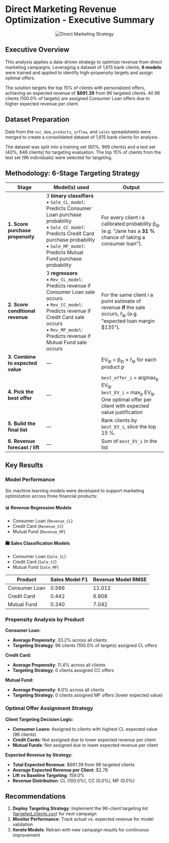 # Direct Marketing Revenue Optimization - Executive Summary

<p align="center">
  <img src="https://miro.medium.com/v2/resize:fit:367/format:webp/1*DbTurClYzPthFSM8ZDfUmw.jpeg" alt="Direct Marketing Strategy">
</p>

## Executive Overview

This analysis applies a data-driven strategy to optimize revenue from direct marketing campaigns. Leveraging a dataset of 1,615 bank clients, **6 models** were trained and applied to identify high-propensity targets and assign optimal offers.

The solution targets the top 15% of clients with personalized offers, achieving an expected revenue of **$691.39** from 96 targeted clients. All 96 clients (100.0% of targets) are assigned Consumer Loan offers due to higher expected revenue per client.

## Dataset Preparation
Data from the `soc_dem`, `products`, `inflow`, and `sales` spreadsheets were merged to create a consolidated dataset of 1,615 bank clients for analysis.

The dataset was split into a training set (60%, 969 clients) and a test set (40%, 646 clients) for targeting evaluation. The top 15% of clients from the test set (96 individuals) were selected for targeting.

## Methodology: 6-Stage Targeting Strategy

| Stage                            | Model(s) used                                                                     | Output                                                                                                        |
| -------------------------------- | ------------------------------------------------------------------------------------------ | ------------------------------------------------------------------------------------------------------------------------------ |
| **1. Score purchase propensity** | 3 **binary classifiers**<br> • `Sale_CL_model`: Predicts Consumer Loan purchase probability <br> • `Sale_CC_model`: Predicts Credit Card purchase probability <br> • `Sale_MF_model`: Predicts Mutual Fund purchase probability | For every client *i* a calibrated probability p̂<sub>ip</sub> (e.g. "Jane has a **31 %** chance of taking a consumer loan").    |
| **2. Score conditional revenue** | 3 **regressors**<br> • `Rev_CL_model`: Predicts revenue if Consumer Loan sale occurs<br> • `Rev_CC_model`: Predicts revenue if Credit Card sale occurs <br> • `Rev_MF_model`: Predicts revenue if Mutual Fund sale occurs           | For the same client *i* a point estimate of revenue **if** the sale occurs, r̂<sub>ip</sub> (e.g. "expected loan margin \$135"). |
| **3. Combine to expected value** | —                                                                    | EV<sub>ip</sub> = p̂<sub>ip</sub> × r̂<sub>ip</sub> for each product *p*                                                |
| **4. Pick the best offer**       | —                                                                        | `best_offer_i` = argmax<sub>p</sub> EV<sub>ip</sub> <br>`best_EV_i` = max<sub>p</sub> EV<sub>ip</sub>        One optimal offer per client with expected value justification                         |
| **5. Build the final list**      | —                                                                   | Rank clients by `best_EV_i`, slice the top 15 %.                                                                               |
| **6. Revenue forecast / lift**   | —                                                                           | Sum of `best_EV_i` in the list                                                                                                 |


## Key Results

### Model Performance
Six machine learning models were developed to support marketing optimization across three financial products:
#### 📊 Revenue Regression Models
- Consumer Loan (`Revenue_CL`)
- Credit Card (`Revenue_CC`)
- Mutual Fund (`Revenue_MF`)
#### 🛍️ Sales Classification Models
- Consumer Loan (`Sale_CL`)
- Credit Card (`Sale_CC`)
- Mutual Fund (`Sale_MF`)

| Product | Sales Model F1 | Revenue Model RMSE |
|---------|----------------|-------------------|
| Consumer Loan | 0.566 | 11.012 |
| Credit Card | 0.442 | 6.908 |
| Mutual Fund | 0.340 | 7.042 |

### Propensity Analysis by Product

**Consumer Loan:**
  - **Average Propensity**: 33.2% across all clients
  - **Targeting Strategy**: 96 clients (100.0% of targets) assigned CL offers

**Credit Card:**
  - **Average Propensity**: 11.4% across all clients
  - **Targeting Strategy**: 0 clients assigned CC offers

**Mutual Fund:**
  - **Average Propensity**: 8.0% across all clients
  - **Targeting Strategy**: 0 clients assigned MF offers (lower expected value)

### Optimal Offer Assignment Strategy

**Client Targeting Decision Logic:**
- **Consumer Loans**: Assigned to clients with highest CL expected value (96 clients)
- **Credit Cards**: Not assigned due to lower expected revenue per client
- **Mutual Funds**: Not assigned due to lower expected revenue per client

**Expected Revenue by Strategy:**
- **Total Expected Revenue**: $691.39 from 96 targeted clients
- **Average Expected Revenue per Client**: $2.78
- **Lift vs Baseline Targeting**: 159.0%
- **Revenue Distribution**: CL (100.0%), CC (0.0%), MF (0.0%)


## Recommendations
1. **Deploy Targeting Strategy**: Implement the 96-client targeting list ([targeted_clients.csv](./targeted_clients.csv)) for next campaign
2. **Monitor Performance**: Track actual vs. expected revenue for model validation
3. **Iterate Models**: Retrain with new campaign results for continuous improvement
